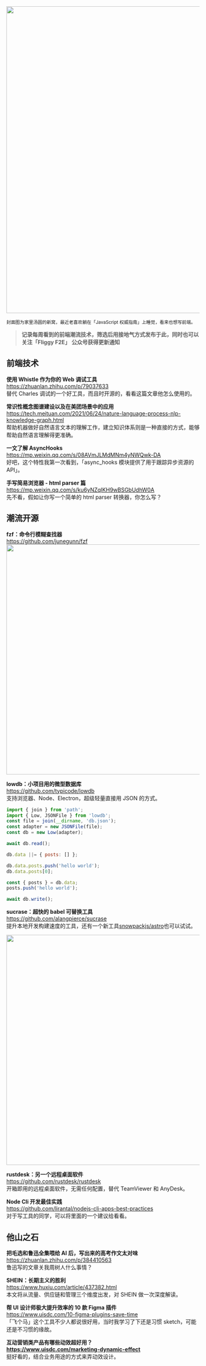 <img src=https://qpluspicture.oss-cn-beijing.aliyuncs.com/2021-06-28/i9NQIs.jpg width=800/>  

<small>封面图为家里汤圆的新窝，最近老喜欢躺在「JavaScript 权威指南」上睡觉，看来也想写前端。</small>  

> **记录每周看到的前端潮流技术，筛选后用接地气方式发布于此，同时也可以关注「Fliggy F2E」 公众号获得更新通知**  

## 前端技术

**使用 Whistle 作为你的 Web 调试工具**  
<https://zhuanlan.zhihu.com/p/79037633>  
替代 Charles 调试的一个好工具，而且时开源的，看看这篇文章他怎么使用的。

**常识性概念图谱建设以及在美团场景中的应用**  
<https://tech.meituan.com/2021/06/24/nature-language-process-nlp-knowledge-graph.html>  
帮助机器做好自然语言文本的理解工作，建立知识体系则是一种直接的方式，能够帮助自然语言理解得更准确。

**一文了解 AsyncHooks**  
<https://mp.weixin.qq.com/s/08AVmJLMdMNm4yNWQwk-DA>  
好吧，这个特性我第一次看到，「async_hooks 模块提供了用于跟踪异步资源的 API」。

**手写简易浏览器 - html parser 篇**  
<https://mp.weixin.qq.com/s/ku6yNZqIKH9wBSGbUdhW0A>  
先不看，假如让你写一个简单的 html parser 转换器，你怎么写？

## 潮流开源

**fzf：命令行模糊查找器**  
<https://github.com/junegunn/fzf>  
<img src=https://qpluspicture.oss-cn-beijing.aliyuncs.com/2021-06-28/Pdajq1.jpg width=600/>  

**lowdb：小项目用的微型数据库**  
<https://github.com/typicode/lowdb>  
支持浏览器、Node、Electron，超级轻量直接用 JSON 的方式。

```js
import { join } from 'path';
import { Low, JSONFile } from 'lowdb';
const file = join(__dirname, 'db.json');
const adapter = new JSONFile(file);
const db = new Low(adapter);

await db.read();

db.data ||= { posts: [] };

db.data.posts.push('hello world');
db.data.posts[0];

const { posts } = db.data;
posts.push('hello world');

await db.write();
```

**sucrase：超快的 babel 可替换工具**  
<https://github.com/alangpierce/sucrase>  
提升本地开发构建速度的工具，还有一个新工具[snowpackjs/astro](https://github.com/snowpackjs/astro)也可以试试。

<img src=https://qpluspicture.oss-cn-beijing.aliyuncs.com/2021-06-28/wabo1U.png width=600/>  

**rustdesk：另一个远程桌面软件**  
<https://github.com/rustdesk/rustdesk>  
开箱即用的远程桌面软件，无需任何配置，替代 TeamViewer 和 AnyDesk。

**Node Cli 开发最佳实践**  
<https://github.com/lirantal/nodejs-cli-apps-best-practices>  
对于写工具的同学，可以将里面的一个建议给看看。

## 他山之石

**把毛选和鲁迅全集喂给 AI 后，写出来的高考作文太对味**  
<https://zhuanlan.zhihu.com/p/384410563>  
鲁迅写的文章关我周树人什么事情？

**SHEIN：长期主义的胜利**  
<https://www.huxiu.com/article/437382.html>  
本文将从流量、供应链和管理三个维度出发，对 SHEIN 做一次深度解读。

**帮 UI 设计师极大提升效率的 10 款 Figma 插件**  
<https://www.uisdc.com/10-figma-plugins-save-time>  
「飞个马」这个工具不少人都说很好用，当时我学习了下还是习惯 sketch，可能还是不习惯的缘故。

**互动营销类产品有哪些动效超好用？**  
**https://www.uisdc.com/marketing-dynamic-effect**  
挺好看的，结合业务用途的方式来弄动效设计。

